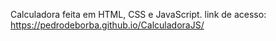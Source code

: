 Calculadora feita em HTML, CSS e JavaScript.
link de acesso: https://pedrodeborba.github.io/CalculadoraJS/
